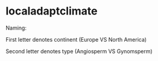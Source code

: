 # localadaptclimate

Naming:

First letter denotes continent (Europe VS North America)

Second letter denotes type (Angiosperm VS Gynomsperm)
